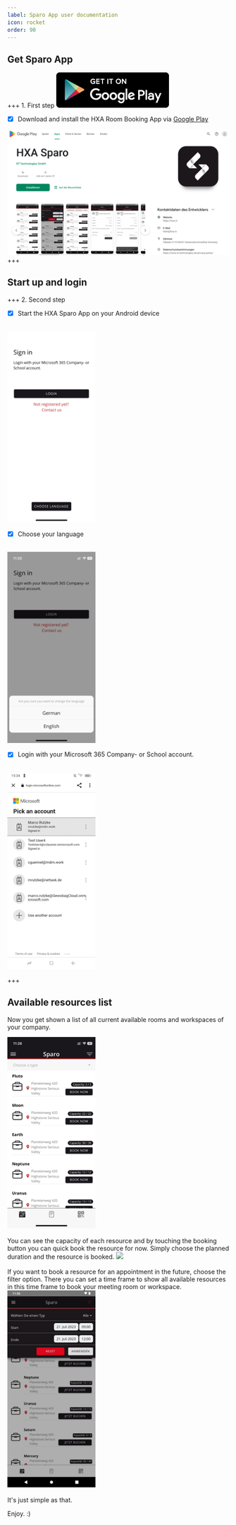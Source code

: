 ```yaml
---
label: Sparo App user documentation
icon: rocket
order: 90
---
```


## Get Sparo App

+++ 1. First step
[![](/images/playstore256x80.png)](https://play.google.com/store/apps/details?id=com.hxa.sparo)

- [x] Download and install the HXA Room Booking App via [Google Play](https://play.google.com/store/apps/details?id=com.hxa.sparo)

[![](/images/hxa.io_sparo_app_on_google_play.png)](https://play.google.com/store/apps/details?id=com.hxa.sparo)
+++

## Start up and login

+++ 2. Second step
- [x] Start the HXA Sparo App on your Android device
<br><br>
<img src="/images/hxa.io_sparo_sign_in.png" width="200">


- [x] Choose your language
<br><br>
<img src="/images/hxa.io_sparo_choose_language.png" width="200">


- [x] Login with your Microsoft 365 Company- or School account.
<br><br>
<img src="/images/hxa.io_sparo_ms365_login.png" width="200">

+++

## Available resources list

Now you get shown a list of all current available rooms and workspaces of your company.

<img src="/images/hxa.io_sparo_list.png" width="200">
<br><br>
You can see the capacity of each resource and by touching the booking button you can quick book the resource for now. Simply choose the planned duration and the resource is booked.

<img src="/images/hxa.io_sparo_planned_booking.png" width="200">
<br><br>
If you want to book a resource for an appointment in the future, choose the filter option. There you can set a time frame to show all available resources in this time frame to book your meeting room or workspace.

<img src="/images/hxa.io_sparo_list_filter.jpg" width="200">
<br><br>
It's just simple as that.

Enjoy. :)